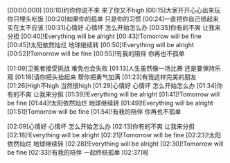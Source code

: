 [00:00.000]
[00:10]约你你说不来 来了你又不high
[00:15]大家开开心心出来玩 你只埋头吃饭
[00:20]如果你的孤单 只是你的习惯
[00:24]一直把你自己锁起来 实在太不应该
[00:31]心情好 心情坏 怎么开始怎么办
[00:35]你有的不爽 让我来分担
[00:40]!Everything will be alright
[00:43]!Tomorrow will be fine
[00:45]!太阳依然灿烂 地球继续转
[00:50]!Everything will be alright
[00:52]!Tomorrow will be fine
[00:55]!有我的陪伴 你再也不孤单

[01:09]卫冕者接受挑战 难免也会失败
[01:13]人生虽然像一场比赛 还是要保持乐观
[01:18]请你把头抬起来 帮你把勇气加满
[01:23]有我这样完美的朋友
[01:26]High不high 当然很high
[01:29]心情好 心情坏 怎么开始怎么办
[01:34]你有的不爽 让我来分担
[01:39]!Everything will be alright
[01:41]!Tomorrow will be fine
[01:44]!太阳依然灿烂 地球继续转
[01:49]!Everything will be alright
[01:51]!Tomorrow will be fine
[01:54]!有我的陪伴 你再也不孤单

[02:09]心情好 心情坏 怎么开始怎么办
[02:13]你有的不爽 让我来分担
[02:18]!Everything will be alright
[02:21]!Tomorrow will be fine
[02:23]!太阳依然灿烂 地球继续转
[02:28]!Everything will be alright
[02:30]!Tomorrow will be fine
[02:33]!有我的陪伴 一起终结孤单
[02:37]啦